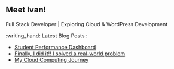 ## Meet Ivan!

Full Stack Developer | Exploring Cloud & WordPress Development


<p>
:writing_hand: Latest Blog Posts :

<!-- BLOG-POST-LIST:START -->
- [Student Performance Dashboard](https://www.hcoco1.com/blog/2024-05-29-dashboard/)
- [Finally, I did it!! I solved a real-world problem](https://www.hcoco1.com/blog/2024-03-13-audits-tool/)
- [My Cloud Computing Journey](https://www.hcoco1.com/blog/2024-02-28-cloud-computing/)
<!-- BLOG-POST-LIST:END -->

</p>
